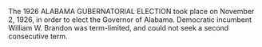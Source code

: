 The 1926 ALABAMA GUBERNATORIAL ELECTION took place on November 2, 1926, in order to elect the Governor of Alabama. Democratic incumbent William W. Brandon was term-limited, and could not seek a second consecutive term.
